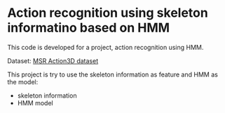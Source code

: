 Action recognition using skeleton informatino based on HMM
==========================================================
 
This code is developed for a project, action recognition using HMM.

Dataset: [MSR Action3D dataset](http://research.microsoft.com/en-us/um/people/zliu/ActionRecoRsrc/)

This project is try to use the skeleton information as feature and HMM as the model:
* skeleton information
* HMM model